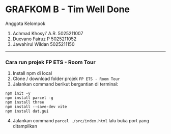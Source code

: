 # GRAFKOM B - Tim Well Done

Anggota Kelompok
1. Achmad Khosyi’ A.R. 5025211007
2. Duevano Fairuz P    5025211052
3. Jawahirul Wildan    5025211150

-----------------------------------------------------
### Cara run projek FP ETS - Room Tour
1. Install npm di local
2. Clone / download folder projek `FP ETS - Room Tour`
3. Jalankan command berikut bergantian di terminal:
```
npm init -y
npm install parcel -g
npm install three
npm install --save-dev vite
npm install dat.gui
```
4. Jalankan command `parcel ./src/index.html` lalu buka port yang ditampilkan
